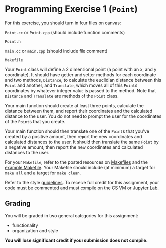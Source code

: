 Programming Exercise 1 (`Point`)
==================

For this exercise, you should turn in four files on canvas:

`Point.cc` or `Point.cpp` (should include function comments)

`Point.h`

`main.cc` or `main.cpp` (should include file comment)

`Makefile`

Your `Point` class will define a 2 dimensional point (a point with an x, and y coordinate). It should have getter and setter methods for each coordinate and two methods, `Distance`, to calculate the euclidian distance between this `Point` and another, and `Translate`, which moves all of this `Point`s coordinates by whatever integer value is passed to the method. Note that `Distance` and `Translate` are methods of the `Point` class.

Your main function should create at least three points, calculate the distance between them, and report their coordinates and the calculated distance to the user. You do not need to prompt the user for the coordinates of the `Point`s that you create.

Your main function should then translate one of the `Point`s that you've created by a positive amount, then report the new coordinates and calculated distances to the user. It should then translate the same `Point` by a negative amount, then report the new coordinates and calculated distances to the user.

For your `Makefile`, refer to the posted resources on [Makefiles](../resources.md) and the [example Makefile](../examples/Makefile). Your Makefile should include (at minimum) a target for `make all` and a target for `make clean`.

Refer to the style [guidelines](../concise_style_guide_cpp.md). To receive full credit for this assignment, your code must be commented and must compile on the CS VM or [Jupyter Lab](https://coding.csel.io).

Grading
------

You will be graded in two general categories for this assignment:  
- functionality
- organization and style

__You will lose significant credit if your submission does not compile.__
